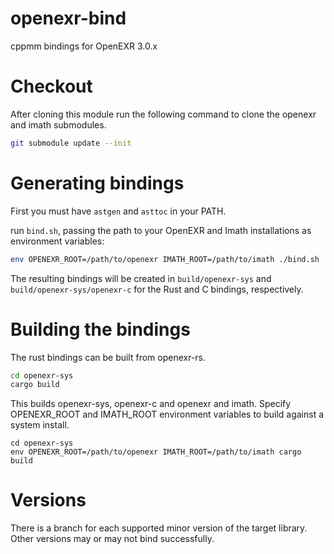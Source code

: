 # openexr-bind
cppmm bindings for OpenEXR 3.0.x

# Checkout
After cloning this module run the following command to clone the openexr and imath submodules.
```bash
git submodule update --init
```

# Generating bindings
First you must have `astgen` and `asttoc` in your PATH. 

run `bind.sh`, passing the path to your OpenEXR and Imath installations as environment variables:
```bash
env OPENEXR_ROOT=/path/to/openexr IMATH_ROOT=/path/to/imath ./bind.sh
```

The resulting bindings will be created in `build/openexr-sys` and `build/openexr-sys/openexr-c` for the Rust and C bindings, respectively.

# Building the bindings
The rust bindings can be built from openexr-rs.

```bash
cd openexr-sys
cargo build
```

This builds openexr-sys, openexr-c and openexr and imath.
Specify OPENEXR_ROOT and IMATH_ROOT environment variables to build against
a system install.
```
cd openexr-sys
env OPENEXR_ROOT=/path/to/openexr IMATH_ROOT=/path/to/imath cargo build
```

# Versions
There is a branch for each supported minor version of the target library. Other versions may or may not bind successfully.
